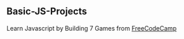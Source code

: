 ## Basic-JS-Projects
Learn Javascript by Building 7 Games from [FreeCodeCamp](https://youtu.be/ec8vSKJuZTk?si=lcqta9i2hlcxxoF4)